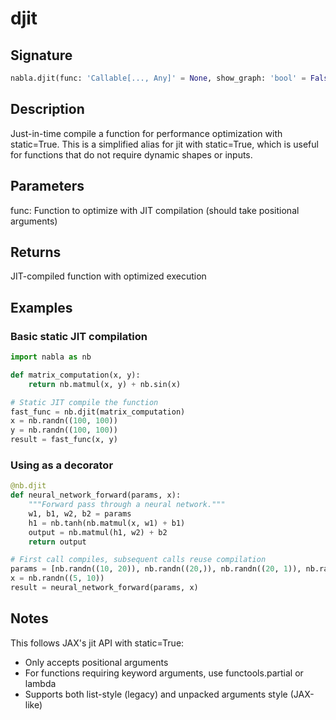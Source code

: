 # djit

## Signature

```python
nabla.djit(func: 'Callable[..., Any]' = None, show_graph: 'bool' = False) -> 'Callable[..., Any]'
```

## Description

Just-in-time compile a function for performance optimization with static=True.
This is a simplified alias for jit with static=True, which is useful for
functions that do not require dynamic shapes or inputs.

## Parameters

func: Function to optimize with JIT compilation (should take positional arguments)

## Returns

JIT-compiled function with optimized execution

## Examples

### Basic static JIT compilation

```python
import nabla as nb

def matrix_computation(x, y):
    return nb.matmul(x, y) + nb.sin(x)

# Static JIT compile the function
fast_func = nb.djit(matrix_computation)
x = nb.randn((100, 100))
y = nb.randn((100, 100))
result = fast_func(x, y)
```

### Using as a decorator

```python
@nb.djit
def neural_network_forward(params, x):
    """Forward pass through a neural network."""
    w1, b1, w2, b2 = params
    h1 = nb.tanh(nb.matmul(x, w1) + b1)
    output = nb.matmul(h1, w2) + b2
    return output

# First call compiles, subsequent calls reuse compilation
params = [nb.randn((10, 20)), nb.randn((20,)), nb.randn((20, 1)), nb.randn((1,))]
x = nb.randn((5, 10))
result = neural_network_forward(params, x)
```

## Notes

This follows JAX's jit API with static=True:
- Only accepts positional arguments
- For functions requiring keyword arguments, use functools.partial or lambda
- Supports both list-style (legacy) and unpacked arguments style (JAX-like)

